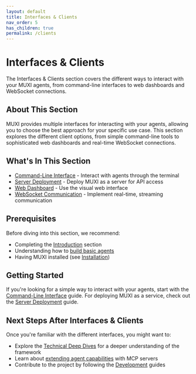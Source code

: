 ```yaml
---
layout: default
title: Interfaces & Clients
nav_order: 5
has_children: true
permalink: /clients
---
```


# Interfaces & Clients

The Interfaces & Clients section covers the different ways to interact with your MUXI agents, from command-line interfaces to web dashboards and WebSocket connections.

## About This Section

MUXI provides multiple interfaces for interacting with your agents, allowing you to choose the best approach for your specific use case. This section explores the different client options, from simple command-line tools to sophisticated web dashboards and real-time WebSocket connections.

## What's In This Section

- [Command-Line Interface](/clients/cli) - Interact with agents through the terminal
- [Server Deployment](/clients/server) - Deploy MUXI as a server for API access
- [Web Dashboard](/clients/web) - Use the visual web interface
- [WebSocket Communication](/clients/websocket) - Implement real-time, streaming communication

## Prerequisites

Before diving into this section, we recommend:
- Completing the [Introduction](/intro/) section
- Understanding how to [build basic agents](/agents/simple)
- Having MUXI installed (see [Installation](/intro/installation))

## Getting Started

If you're looking for a simple way to interact with your agents, start with the [Command-Line Interface](/clients/cli) guide. For deploying MUXI as a service, check out the [Server Deployment](/clients/server) guide.

## Next Steps After Interfaces & Clients

Once you're familiar with the different interfaces, you might want to:
- Explore the [Technical Deep Dives](/technical/) for a deeper understanding of the framework
- Learn about [extending agent capabilities](/extend/) with MCP servers
- Contribute to the project by following the [Development](/development/) guides
